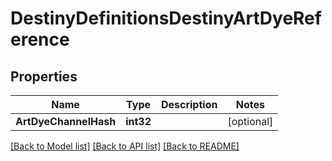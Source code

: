 # DestinyDefinitionsDestinyArtDyeReference

## Properties
Name | Type | Description | Notes
------------ | ------------- | ------------- | -------------
**ArtDyeChannelHash** | **int32** |  | [optional] 

[[Back to Model list]](../README.md#documentation-for-models) [[Back to API list]](../README.md#documentation-for-api-endpoints) [[Back to README]](../README.md)


